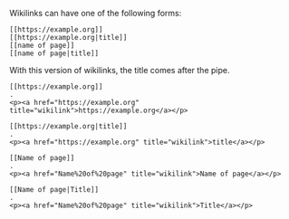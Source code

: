 Wikilinks can have one of the following forms:

    [[https://example.org]]
    [[https://example.org|title]]
    [[name of page]]
    [[name of page|title]]

With this version of wikilinks, the title comes after the pipe.

```````````````````````````````` example
[[https://example.org]]
.
<p><a href="https://example.org" title="wikilink">https://example.org</a></p>
````````````````````````````````

```````````````````````````````` example
[[https://example.org|title]]
.
<p><a href="https://example.org" title="wikilink">title</a></p>
````````````````````````````````

```````````````````````````````` example
[[Name of page]]
.
<p><a href="Name%20of%20page" title="wikilink">Name of page</a></p>
````````````````````````````````

```````````````````````````````` example
[[Name of page|Title]]
.
<p><a href="Name%20of%20page" title="wikilink">Title</a></p>
````````````````````````````````

